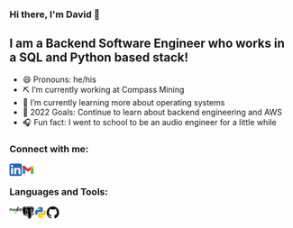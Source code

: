 ### Hi there, I'm David 👋

## I am a Backend Software Engineer who works in a SQL and Python based stack!

- 😄 Pronouns: he/his
- ⛏ I’m currently working at Compass Mining
- 🔐 I’m currently learning more about operating systems
- 🥅 2022 Goals: Continue to learn about backend engineering and AWS
- 🎧 Fun fact: I went to school to be an audio engineer for a little while

### Connect with me:

<a href="https://www.linkedin.com/in/david-viodes/" target="_blank"><img align="left" alt="djviodes | LinkedIn" width="22px" src="./assets/linkedin-icon.svg" /></a>
<a href="mailto:djviodes26@gmail.com"><img align="left" alt="djviodes | Email" width="22px" src="./assets/gmail-icon.svg" /></a>

<br />

### Languages and Tools:

<img align="left" alt="Node" width="22px" src="./assets/node-icon.svg" />
<img align="left" alt="Postgres" width="22px" src="./assets/postgres-icon.svg" />
<img align="left" alt="Python" width="22px" src="./assets/python-icon.svg" />
<img align="left" alt="GitHub" width="22px" src="./assets/github-icon.svg" />

<br />
